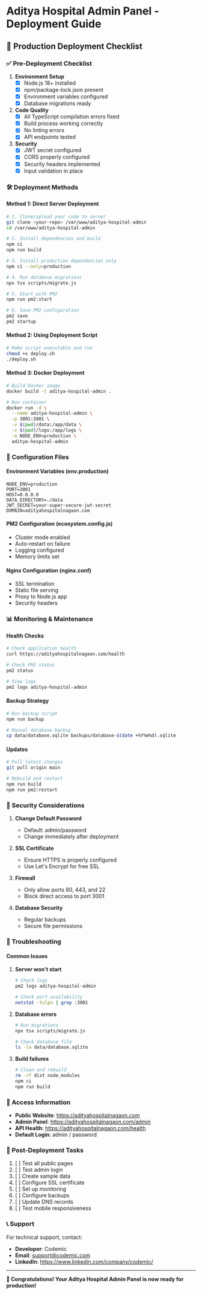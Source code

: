 # Aditya Hospital Admin Panel - Deployment Guide

## 🚀 Production Deployment Checklist

### ✅ Pre-Deployment Checklist

1. **Environment Setup**
   - [x] Node.js 18+ installed
   - [x] npm/package-lock.json present
   - [x] Environment variables configured
   - [x] Database migrations ready

2. **Code Quality**
   - [x] All TypeScript compilation errors fixed
   - [x] Build process working correctly
   - [x] No linting errors
   - [x] API endpoints tested

3. **Security**
   - [x] JWT secret configured
   - [x] CORS properly configured
   - [x] Security headers implemented
   - [x] Input validation in place

### 🛠️ Deployment Methods

#### Method 1: Direct Server Deployment

```bash
# 1. Clone/upload your code to server
git clone <your-repo> /var/www/aditya-hospital-admin
cd /var/www/aditya-hospital-admin

# 2. Install dependencies and build
npm ci
npm run build

# 3. Install production dependencies only
npm ci --only=production

# 4. Run database migrations
npx tsx scripts/migrate.js

# 5. Start with PM2
npm run pm2:start

# 6. Save PM2 configuration
pm2 save
pm2 startup
```

#### Method 2: Using Deployment Script

```bash
# Make script executable and run
chmod +x deploy.sh
./deploy.sh
```

#### Method 3: Docker Deployment

```bash
# Build Docker image
docker build -t aditya-hospital-admin .

# Run container
docker run -d \
  --name aditya-hospital-admin \
  -p 3001:3001 \
  -v $(pwd)/data:/app/data \
  -v $(pwd)/logs:/app/logs \
  -e NODE_ENV=production \
  aditya-hospital-admin
```

### 🔧 Configuration Files

#### Environment Variables (env.production)
```env
NODE_ENV=production
PORT=3001
HOST=0.0.0.0
DATA_DIRECTORY=./data
JWT_SECRET=your-super-secure-jwt-secret
DOMAIN=adityahospitalnagaon.com
```

#### PM2 Configuration (ecosystem.config.js)
- Cluster mode enabled
- Auto-restart on failure
- Logging configured
- Memory limits set

#### Nginx Configuration (nginx.conf)
- SSL termination
- Static file serving
- Proxy to Node.js app
- Security headers

### 📊 Monitoring & Maintenance

#### Health Checks
```bash
# Check application health
curl https://adityahospitalnagaon.com/health

# Check PM2 status
pm2 status

# View logs
pm2 logs aditya-hospital-admin
```

#### Backup Strategy
```bash
# Run backup script
npm run backup

# Manual database backup
cp data/database.sqlite backups/database-$(date +%Y%m%d).sqlite
```

#### Updates
```bash
# Pull latest changes
git pull origin main

# Rebuild and restart
npm run build
npm run pm2:restart
```

### 🔐 Security Considerations

1. **Change Default Password**
   - Default: admin/password
   - Change immediately after deployment

2. **SSL Certificate**
   - Ensure HTTPS is properly configured
   - Use Let's Encrypt for free SSL

3. **Firewall**
   - Only allow ports 80, 443, and 22
   - Block direct access to port 3001

4. **Database Security**
   - Regular backups
   - Secure file permissions

### 🚨 Troubleshooting

#### Common Issues

1. **Server won't start**
   ```bash
   # Check logs
   pm2 logs aditya-hospital-admin
   
   # Check port availability
   netstat -tulpn | grep :3001
   ```

2. **Database errors**
   ```bash
   # Run migrations
   npx tsx scripts/migrate.js
   
   # Check database file
   ls -la data/database.sqlite
   ```

3. **Build failures**
   ```bash
   # Clean and rebuild
   rm -rf dist node_modules
   npm ci
   npm run build
   ```

### 📱 Access Information

- **Public Website**: https://adityahospitalnagaon.com
- **Admin Panel**: https://adityahospitalnagaon.com/admin
- **API Health**: https://adityahospitalnagaon.com/health
- **Default Login**: admin / password

### 🎯 Post-Deployment Tasks

1. [ ] Test all public pages
2. [ ] Test admin login
3. [ ] Create sample data
4. [ ] Configure SSL certificate
5. [ ] Set up monitoring
6. [ ] Configure backups
7. [ ] Update DNS records
8. [ ] Test mobile responsiveness

### 📞 Support

For technical support, contact:
- **Developer**: Codemic
- **Email**: support@codemic.com
- **LinkedIn**: https://www.linkedin.com/company/codemic/

---

**🎉 Congratulations! Your Aditya Hospital Admin Panel is now ready for production!**
